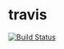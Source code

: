 # travis

[![Build Status](https://travis-ci.com/agustinprieto50/travis.svg?branch=master)](https://travis-ci.com/agustinprieto50/travis)